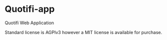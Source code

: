 # Quotifi-app
Quotifi Web Application


Standard license is AGPlv3 however a MIT license is available for purchase.
